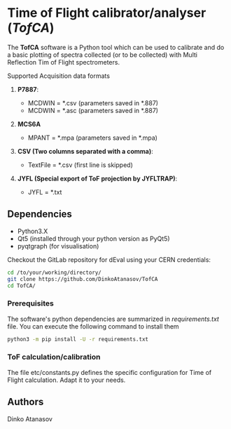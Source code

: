 # Time of Flight calibrator/analyser (*TofCA*)

The **TofCA** software is a Python tool which can be used 
to calibrate and do a basic plotting of spectra collected (or to be collected) 
with Multi Reflection Tim of Flight spectrometers.

Supported Acquisition data formats

1. **P7887**:

    + MCDWIN = \*.csv (parameters saved in \*.887)
    + MCDWIN = \*.asc (parameters saved in \*.887)

2. **MCS6A**

    + MPANT  = \*.mpa (parameters saved in \*.mpa)

3. **CSV (Two columns separated with a comma)**:

    + TextFile = \*.csv (first line is skipped)

4. **JYFL (Special export of ToF projection by JYFLTRAP)**:

    + JYFL = \*.txt 
## Dependencies

+ Python3\.X
+ Qt5 (installed through your python version as PyQt5)
+ pyqtgraph (for visualisation)

Checkout the GitLab repository for dEval using your CERN credentials:

```bash
cd /to/your/working/directory/
git clone https://github.com/DinkoAtanasov/TofCA
cd TofCA/
```

### Prerequisites

The software's python dependencies are summarized 
in *requirements.txt* file.
You can execute the following command to install them

```bash
python3 -m pip install -U -r requirements.txt
```

### ToF calculation/calibration
The file etc/constants.py defines the specific configuration 
for Time of Flight calculation. Adapt it to your needs. 

## Authors

Dinko Atanasov
